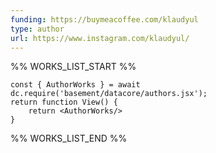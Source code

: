 ```yaml
---
funding: https://buymeacoffee.com/klaudyul
type: author
url: https://www.instagram.com/klaudyul/
---
```



%% WORKS_LIST_START %%

```datacorejsx
const { AuthorWorks } = await dc.require('basement/datacore/authors.jsx');
return function View() {
    return <AuthorWorks/>
}
```
%% WORKS_LIST_END %%